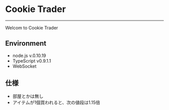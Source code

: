 # Cookie Trader
---

Welcom to Cookie Trader

## Environment

- node.js v.0.10.19
- TypeScript v0.9.1.1
- WebSocket

## 仕様

- 部屋とかは無し
- アイテムが1個買われると、次の値段は1.15倍
